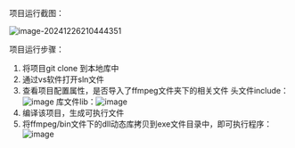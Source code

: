 项目运行截图：

![image-20241226210444351](https://mypic-1306876708.cos.ap-guangzhou.myqcloud.com/img/202412262104439.png)

项目运行步骤：
1. 将项目git clone 到本地库中
2. 通过vs软件打开sln文件
3. 查看项目配置属性，是否导入了ffmpeg文件夹下的相关文件
  头文件include： ![image](https://github.com/user-attachments/assets/1d1d9321-5f5b-49ce-b14e-3bde153832ed)
  库文件lib：![image](https://github.com/user-attachments/assets/6fde0f1e-5cb8-4500-b3b5-c6dea9477755)
4. 编译该项目，生成可执行文件
5. 将ffmpeg/bin文件下的dll动态库拷贝到exe文件目录中，即可执行程序：![image](https://github.com/user-attachments/assets/c4152d36-ad5e-43a2-a0a9-953fda10d1ca)
